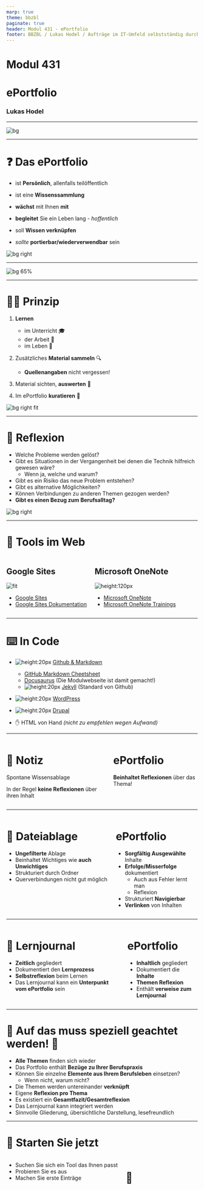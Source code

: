 ```yaml
---
marp: true
theme: bbzbl
paginate: true
header: Modul 431 - ePortfolio
footer: BBZBL / Lukas Hodel / Aufträge im IT-Umfeld selbstständig durchführen
---
```


<!-- _class: big -->

# Modul 431
# <!--fit--> ePortfolio

### Lukas Hodel

---

![bg](http://farm6.static.flickr.com/5299/5509366873_7569248504_z.jpg)

---

<!-- _class: small-text -->

# :question: Das ePortfolio

- ist **Persönlich**, allenfalls teilöffentlich

- ist eine **Wissenssammlung**
- **wächst** mit Ihnen **mit**
- **begleitet** Sie ein Leben lang _- hoffentlich_
- soll **Wissen verknüpfen**
- _sollte_ **portierbar/wiederverwendbar** sein

![bg right](http://farm6.static.flickr.com/5299/5509366873_7569248504_z.jpg)

---

![bg 65%](../images/ePortfolio-prinzip.png)

---

<!-- _class: small-text -->

# :teacher: Prinzip

1. **Lernen**
    - im Unterricht :mortar_board:
    - der Arbeit :hammer:
    - im Leben :bath:
1. Zusätzliches **Material sammeln** :mag:
    - **Quellenangaben** nicht vergessen!
1. Material sichten, **auswerten** :eyes:

1. Im ePortfolio **kuratieren** :art:

![bg right fit](../images/ePortfolio-prinzip.png)

---

<!-- _class: small-text -->

# :brain: Reflexion

- Welche Probleme werden gelöst?
- Gibt es Situationen in der Vergangenheit bei denen die Technik hilfreich gewesen wäre?
    - Wenn ja, welche und warum?
- Gibt es ein Risiko das neue Problem entstehen?
- Gibt es alternative Möglichkeiten?
- Können Verbindungen zu anderen Themen gezogen werden?
- **Gibt es einen Bezug zum Berufsalltag?**

![bg right ](../images/denker.png)

---

# :toolbox: Tools im Web

<div class="columns"><div>

## Google Sites

![fit](../images/Google-sites-logo.png)

- [Google Sites](https://sites.google.com)
- [Google Sites Dokumentation](https://support.google.com/sites/answer/6372878?hl=de)

</div><div>

## Microsoft OneNote

![height:120px](https://brandlogos.net/wp-content/uploads/2020/11/microsoft-onenote-logo.png)

- [Microsoft OneNote](https://onenote.com)
- [Microsoft OneNote Trainings](https://support.microsoft.com/en-us/office/onenote-video-training-1c983b65-42f6-42c1-ab61-235aae5d0115)

</div></div>

---

# :keyboard: In Code

- ![height:20px](https://github.githubassets.com/images/modules/logos_page/Octocat.png) [Github & Markdown](https://www.github.com)
    - [GitHub Markdown Cheetsheet](https://github.com/adam-p/markdown-here/wiki/Markdown-Cheatsheet)
    - [Docusaurus](https://docusaurus.io) (Die Modulwebseite ist damit gemacht!)
    - ![height:20px](https://jekyllrb.com/img/logo-2x.png) [Jekyll](https://jekyllrb.com/) (Standard von Github)
- ![height:20px](https://upload.wikimedia.org/wikipedia/commons/9/98/WordPress_blue_logo.svg) [WordPress](https://wordpress.com/de/com-vs-org/) 
- ![height:20px](https://seeklogo.com/images/D/drupal-logo-AD2AF3310E-seeklogo.com.png) [Drupal](https://www.drupal.org) 

- :hand: HTML von Hand _(nicht zu empfehlen wegen Aufwand)_

---

<div class="columns"><div>

# :pencil: Notiz

Spontane Wissensablage

In der Regel **keine Reflexionen** über ihren Inhalt

</div><div>

# **ePortfolio**

**Beinhaltet Reflexionen** über das Thema!

</div></div>

---

<div class="columns"><div>

# :file_folder: Dateiablage

- **Ungefilterte** Ablage
- Beinhaltet Wichtiges wie **auch Unwichtiges**
- Strukturiert durch Ordner
- Querverbindungen nicht gut möglich

</div><div>

# **ePortfolio**

- **Sorgfältig Ausgewählte** Inhalte
- **Erfolge/Misserfolge** dokumentiert
    - Auch aus Fehler lernt man
    - Reflexion
- Strukturiert **Navigierbar**
- **Verlinken** von Inhalten

</div></div>

---

<div class="columns"><div>

# :calendar: Lernjournal

- **Zeitlich** gegliedert
- Dokumentiert den **Lernprozess**
- **Selbstreflexion** beim Lernen
- Das Lernjournal kann ein **Unterpunkt vom ePortfolio** sein

</div><div>

# **ePortfolio**

- **Inhaltlich** gegliedert
- Dokumentiert die **Inhalte**
- **Themen Reflexion**
- Enthält **verweise zum Lernjournal**  

</div></div>

---

# <!-- fit --> :rotating_light: **Auf das muss speziell geachtet werden!** :rotating_light:

- **Alle Themen** finden sich wieder
- Das Portfolio enthält **Bezüge zu Ihrer Berufspraxis**
- Können Sie einzelne **Elemente aus Ihrem Berufsleben** einsetzen?
  - Wenn nicht, warum nicht?
- Die Themen werden untereinander **verknüpft**
- Eigene **Reflexion pro Thema**
- Es existiert ein **Gesamtfazit/Gesamtreflexion**
- Das Lernjournal kann integriert werden
- Sinnvolle Gliederung, übersichtliche Darstellung, lesefreundlich

---

# :checkered_flag: Starten Sie jetzt

<div class="columns"><div>

- Suchen Sie sich ein Tool das Ihnen passt
- Probieren Sie es aus
- Machen Sie erste Einträge

</div><div>

# <!-- fit --> :rocket:

</div></div>

